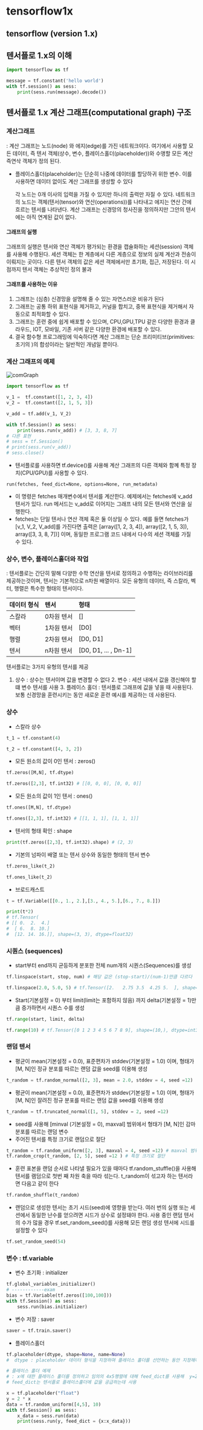 # tensorflow1x

## tensorflow \(version 1.x\)

## 텐서플로 1.x의 이해

```python
import tensorflow as tf

message = tf.constant('hello world')
with tf.session() as sess:
    print(sess.run(message).decode())
```

## 텐서플로 1.x 계산 그래프\(computational graph\) 구조

### 계산그래프

: 계산 그래프는 노드\(node\) 와 에지\(edge\)를 가진 네트워크이다. 여기에서 사용할 모든 데이터, 즉 텐서 객체\(상수, 변수, 플레이스홀더\(placeholder\)\)와 수앵할 모든 계산 즉연삭 객체가 정의 된다.

* 플레이스홀더\(placeholder\)는 단순히 나중에 데이터를 할당하귀 위한 변수. 이를 사용하면 데이터 없이도 계산 그래프를 생성할 수 있다 

  각 노드는 0개 이사의 입력을 가질 수 있지만 하나의 출력만 자질 수 있다. 네트워크의 노드는 객체\(텐서\(tensor\)와 연산\(operations\)\)를 나타내고 에지는 연산 간에 흐르는 텐서를 나타낸다. 계산 그래프는 신경망의 청사진을 정의하지만 그안의 텐서에는 아직 연계된 값이 없다.

#### 그래프의 실행

그래프의 실행은 텐서와 연산 객체가 평가되는 환경을 캡슐화하는 세션\(session\) 객체를 사용해 수행된다. 세션 객체는 한 계층에서 다른 게층으로 정보의 실제 계산과 전송이 이뤄지는 곳이다. 다른 텐서 객체의 값은 세션 객체에서만 초기화, 접근, 저장된다. 이 시점까지 텐서 객체는 추상적인 정의 불과

#### 그래프를 사용하는 이유

1. 그래프는 \(심층\) 신경망을 설명해 줄 수 있는 자연스러운 비유가 된다
2. 그래프는 공통 하위 표현식을 제거하고, 커널을 합치고, 중복 표현식을 제거해서 자동으로 최적화할 수 있다.
3. 그래프는 훈련 중에 쉽게 배포할 수 있으며, CPU,GPU,TPU 같은 다양한 환경과 클라우드, IOT, 모바일, 기존 서버 같은 다양한 환경에 배포할 수 있다.
4. 결국 함수형 프로그래밍에 익숙하다면 계산 그래프는 단순 프리미티브\(primitives: 초기의 \)의 합성이라는 일반적인 개념일 뿐이다. 

### 계산 그래프의 예제

![comGraph](../.gitbook/assets/comGraph.png)

```python
import tensorflow as tf

v_1 =  tf.constant([1, 2, 3, 4])
v_2 =  tf.constant([2, 1, 5, 3])

v_add = tf.add(v_1, V_2)

with tf.Session() as sess:
    print(sess.run(v_add)) # [3, 3, 8, 7]
# 다른 표현
# sess = tf.Session()
# print(sess.run(v_add))
# sess.close()
```

* 텐서플로를 사용하면 tf.device\(\)를 사용해 계산 그래프의 다른 객체와 함꼐 특정 장치\(CPU/GPU\)를 사용할 수 있다. 

```text
run(fetches, feed_dict=None, options=None, run_metadata)
```

* 이 명령은 fetches 매개변수에서 텐서를 계산한다. 예제에서는 fetches에 v\_add텐서가 있다. run 메서드는 v\_add로 이어지는 그래프 내의 모든 텐서와 연산을 실행한다. 
* fetches는 단일 텐서나 연산 객체 혹은 둘 이상일 수 있다. 예를 들면 fetches가 \[v\_1, V\_2, V\_add\]를 가진다면 출력은 \[array\(\[1, 2, 3, 4\]\), array\(\[2, 1, 5, 3\]\), array\(\[3, 3, 8, 7\]\)\] 이며, 동일한 프로그램 코드 내에서 다수의 세션 객체를 가질 수 있다. 

### 상수, 변수, 플레이스홀더와 작업

: 텐서플로는 간단히 말해 다양한 수학 연산을 텐서로 정의하고 수행하는 라이브러리를 제공하는것이며, 텐서는 기본적으로 n차원 배열이다. 모든 유형의 데이터, 즉 스칼라, 벡터, 행렬은 특수한 형태의 텐서이다.

| 데이터 형식 | 텐서 | 형태 |
| :--- | :--- | :--- |
| 스칼라 | 0차원 텐서 | \[\] |
| 벡터 | 1차원 텐서 | \[D0\] |
| 행렬 | 2차원 텐서 | \[D0, D1\] |
| 텐서 | n차원 텐서 | \[D0, D1, ... , Dn-1\] |

텐서플로는 3가지 유형의 텐서를 제공   
 1. 상수 : 상수는 텐서이며 값을 변경할 수 없다 2. 변수 : 세션 내에서 값을 갱신해야 할 떄 변수 텐서를 사용 3. 플레이스 홀더 : 텐서플로 그래프에 값을 넣을 때 사용된다. 보통 신경망을 훈련시키는 동안 새로운 훈련 예시를 제공하는 데 사용된다.

### 상수

* 스칼라 상수 

```python
t_1 = tf.constant(4)

t_2 = tf.constant([4, 3, 2])
```

* 모든 원소의 값이 0인 텐서 : zeros\(\)

```python
tf.zeros([M,N], tf.dtype)

tf.zeros([2,3], tf.int32) # [[0, 0, 0], [0, 0, 0]]
```

* 모든 원소의 값이 1인 텐서 : ones\(\)

```python
tf.ones([M,N], tf.dtype)

tf.ones([2,3], tf.int32) # [[1, 1, 1], [1, 1, 1]]
```

* 텐서의 형태 확인 : shape

```python
print(tf.zeros([2,3], tf.int32).shape) # (2, 3)
```

* 기본의 넘파이 배열 또는 텐서 상수와 동일한 형태의 텐서 변수

```python
tf.zeros_like(t_2)

tf.ones_like(t_2)
```

* 브로드캐스트 

```python
t = tf.Variable([[0., 1., 2.],[3., 4., 5.],[6., 7., 8.]])

print(t*2)
# tf.Tensor(
# [[ 0.  2.  4.]
#  [ 6.  8. 10.]
#  [12. 14. 16.]], shape=(3, 3), dtype=float32)
```

### 시퀀스 \(sequences\)

* start부터 end까지 균등하게 분포한 전체 num개의 시퀀스\(Sequences\)를 생성

```python
tf.linspace(start, stop, num) # 해당 값은 (stop-start)/(num-1)만큼 다르다 

tf.linspace(2.0, 5.0, 5) # tf.Tensor([2.   2.75 3.5  4.25 5.  ], shape=(5,), dtype=float32)
```

* Start\(기본설정 = 0\) 부터 limit\(limit는 포함하지 않음\) 까지 delta\(기본설정 = 1\)만큼 증가하면서 시퀀스 수를 생성

```python
tf.range(start, limit, delta)

tf.range(10) # tf.Tensor([0 1 2 3 4 5 6 7 8 9], shape=(10,), dtype=int32)
```

### 랜덤 텐서

* 평균이 mean\(기본설정 = 0.0\), 표준편차가 stddev\(기본설정 = 1.0\) 이며, 형태가 \[M, N\]인 정규 분포를 따르는 랜덤 값을 seed를 이용해 생성

```python
t_random = tf.random_normal([2, 3], mean = 2.0, stddev = 4, seed =12)
```

* 평균이 mean\(기본설정 = 0.0\), 표준편차가 stddev\(기본설정 = 1.0\) 이며, 형태가 \[M, N\]인 잘려진 정규 분포를 따르는 랜덤 값을 seed를 이용해 생성

```python
t_random = tf.truncated_normal([1, 5], stddev = 2, seed =12)
```

* seed를 사용해 \[minval \(기본설정 = 0\), maxval\] 범위에서  형태가 \[M, N\]인 감마 분포를 따르는 랜덤 변수
* 주어진 텐서를 특정 크기로 랜덤으로 절단

```python
t_random = tf.random_uniform([2, 3], maxval = 4, seed =12) # maxval 범위에서의 랜덤 변수
tf.random_crop(t_random, [2, 5], seed =12 ) # 특정 크기로 절단
```

* 훈련 표본을 랜덤 순서로 나타낼 필요가 있을 때마다 tf.random\_stuffle\(\)을 사용해 텐서를 램덤으로 첫번 째 차원 축을 따라 섞는다. t\_random이 섞고자 하는 텐서라면 다음고 같이 한다 

```python
tf.random_shuffle(t_random)
```

* 랜덤으로 생성한 텐서는 초기 시드\(seed\)에 영향을 받는다. 여러 번의 실행 또는 세션에서 동일한 난수를 얻으려면 시드가 상수로 설정돼야 한다. 사용 중인 랜덤 텐서의 수가 많을 경우 tf.set\_random\_seed\(\)를 사용해 모든 랜덤 생성 텐서에 시드를 설정할 수 있다

```python
tf.set_random_seed(54)
```

### 변수 : tf.variable

* 변수 초기화 : initializer

```python
tf.global_variables_initializer()
# ------------exam
bias = tf.Variable(tf.zeros([100,100]))
with tf.Session() as sess:
    sess.run(bias.initializer)
```

* 변수 저장 : saver

```python
saver = tf.train.saver()
```

* 플레이스홀더 

```python
tf.placeholder(dtype, shape=None, name=None)
#  dtype : placeholder 데이터 형식을 지정하며 플레이스 홀더를 선언하는 동안 지정해야 한다
```

```python
# 플레이스 홀더 예제 
# : x에 대한 플레이스 홀더를 정의하고 임의의 4x5행렬에 대해 feed_dict를 사용해  y=2x를 계산한다 
# feed_dict는 텐서플로 플레이스홀더에 값을 공급하는데 사용

x = tf.placeholder("float")
y = 2 * x
data = tf.random_uniform([4,5], 10)
with tf.Session() as sess:
    x_data = sess.run(data)
    print(sess.run(y, feed_dict = {x:x_data}))
```


